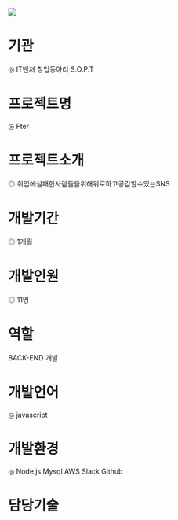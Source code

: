 ![](https://s3.ap-northeast-2.amazonaws.com/mygit01/Fter2.jpg)

# 기관
◎ IT벤처 창업동아리 S.O.P.T
# 프로젝트명
◎ Fter
# 프로젝트소개
◎ 취업에실패한사람들을위해위로하고공감할수있는SNS
# 개발기간
◎ 1개월
# 개발인원
◎ 11명
# 역할
BACK-END 개발
# 개발언어
◎ javascript
# 개발환경
◎ Node.js Mysql AWS Slack Github
# 담당기술
